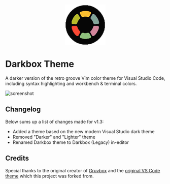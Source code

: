 <p align="center">
  <img src="https://raw.githubusercontent.com/bottledlactose/darkbox/develop/images/icon.png" alt="icon" />
</p>

# Darkbox Theme

A darker version of the retro groove Vim color theme for Visual Studio Code, including syntax highlighting and workbench & terminal colors.

![screenshot](https://raw.githubusercontent.com/bottledlactose/vscode-darkbox/develop/images/screenshot.png)

## Changelog

Below sums up a list of changes made for v1.3:

- Added a theme based on the new modern Visual Studio dark theme
- Removed "Darker" and "Lighter" theme
- Renamed Darkbox theme to Darkbox (Legacy) in-editor

## Credits

Special thanks to the original creator of [Gruvbox](https://github.com/morhetz/gruvbox) and the [original VS Code theme](https://github.com/jdinhify/vscode-theme-gruvbox) which this project was forked from.
